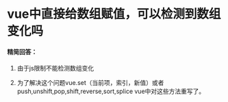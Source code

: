 # vue中直接给数组赋值，可以检测到数组变化吗

#### 精简回答：

1. 由于js限制不能检测数组变化

2. 为了解决这个问题vue.set（当前项，索引，新值）或者push,unshift,pop,shift,reverse,sort,splice vue中对这些方法重写了。





